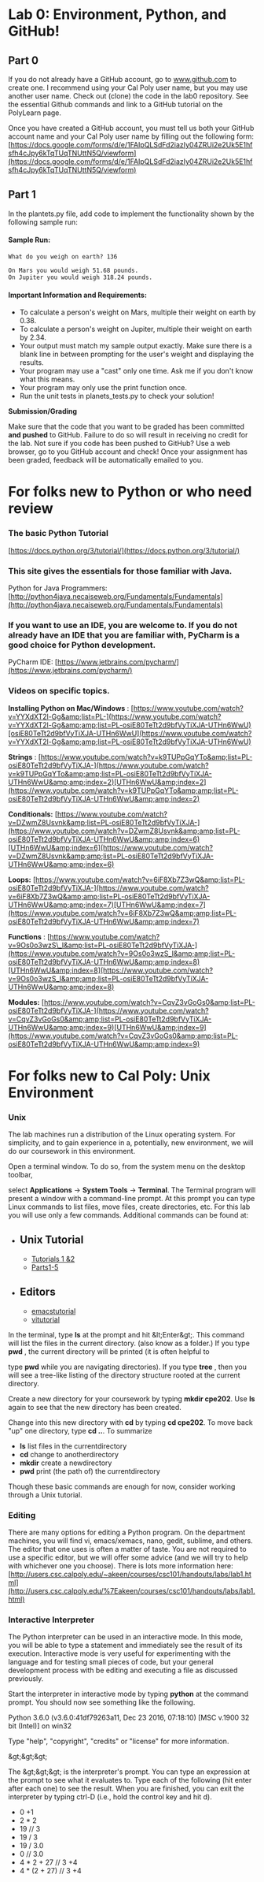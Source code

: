 # Lab 0: Environment, Python, and GitHub!

## **Part 0**

If you do not already have a GitHub account, go to www.github.com to create one.  I recommend using your Cal Poly user name, but you may use another user name.  Check out (clone) the code in the lab0 repository.  See the essential Github commands and link to a GitHub tutorial on the PolyLearn page.

Once you have created a GitHub account, you must tell us both your GitHub account name and your Cal Poly user name by filling out the following form:[https://docs.google.com/forms/d/e/1FAIpQLSdFd2iazIy04ZRUi2e2Uk5E1hfsfh4cJpy6kTqTUqTNUttN5Q/viewform](https://docs.google.com/forms/d/e/1FAIpQLSdFd2iazIy04ZRUi2e2Uk5E1hfsfh4cJpy6kTqTUqTNUttN5Q/viewform)

## **Part 1**

In the plantets.py file, add code to implement the functionality shown by the following sample run:

#### Sample Run:

```
What do you weigh on earth? 136

On Mars you would weigh 51.68 pounds.
On Jupiter you would weigh 318.24 pounds.
```

#### Important Information and Requirements:

- To calculate a person&#39;s weight on Mars, multiple their weight on
  earth by 0.38.
- To calculate a person&#39;s weight on Jupiter, multiple their weight
  on earth by 2.34.
- Your output must match my sample output exactly. Make sure there is a
  blank line in between prompting for the user&#39;s weight and
  displaying the results.
- Your program may use a &quot;cast&quot; only one time. Ask me if you
  don&#39;t know what this means.
- Your program may only use the print function once.
- Run the unit tests in planets\_tests.py to check your solution!

**Submission/Grading**

Make sure that the code that you want to be graded has been committed **and pushed** to GitHub.  Failure to do so will result in receiving no credit for the lab.  Not sure if you code has been pushed to GitHub?  Use a web browser, go to you GitHub account and check!  Once your assignment has been graded, feedback will be automatically emailed to you.



# **For folks new to Python or who need review**

### **The basic Python Tutorial**

[https://docs.python.org/3/tutorial/](https://docs.python.org/3/tutorial/)

### **This site gives the essentials for those familiar with Java.**

Python for Java Programmers: [http://python4java.necaiseweb.org/Fundamentals/Fundamentals](http://python4java.necaiseweb.org/Fundamentals/Fundamentals)

### **If you want to use an IDE, you are welcome to. If you do not already have an IDE that you are familiar with, PyCharm is a good choice for Python development.**

PyCharm IDE: [https://www.jetbrains.com/pycharm/](https://www.jetbrains.com/pycharm/)

### **Videos on specific topics.**

**Installing Python on Mac/Windows** : [https://www.youtube.com/watch?v=YYXdXT2l-Gg&amp;list=PL-](https://www.youtube.com/watch?v=YYXdXT2l-Gg&amp;amp;list=PL-osiE80TeTt2d9bfVyTiXJA-UTHn6WwU)[osiE80TeTt2d9bfVyTiXJA-UTHn6WwU](https://www.youtube.com/watch?v=YYXdXT2l-Gg&amp;amp;list=PL-osiE80TeTt2d9bfVyTiXJA-UTHn6WwU)

**Strings** : [https://www.youtube.com/watch?v=k9TUPpGqYTo&amp;list=PL-osiE80TeTt2d9bfVyTiXJA-](https://www.youtube.com/watch?v=k9TUPpGqYTo&amp;amp;list=PL-osiE80TeTt2d9bfVyTiXJA-UTHn6WwU&amp;amp;index=2)[UTHn6WwU&amp;index=2](https://www.youtube.com/watch?v=k9TUPpGqYTo&amp;amp;list=PL-osiE80TeTt2d9bfVyTiXJA-UTHn6WwU&amp;amp;index=2)

**Conditionals:** [https://www.youtube.com/watch?v=DZwmZ8Usvnk&amp;list=PL-osiE80TeTt2d9bfVyTiXJA-](https://www.youtube.com/watch?v=DZwmZ8Usvnk&amp;amp;list=PL-osiE80TeTt2d9bfVyTiXJA-UTHn6WwU&amp;amp;index=6)[UTHn6WwU&amp;index=6](https://www.youtube.com/watch?v=DZwmZ8Usvnk&amp;amp;list=PL-osiE80TeTt2d9bfVyTiXJA-UTHn6WwU&amp;amp;index=6)

**Loops:** [https://www.youtube.com/watch?v=6iF8Xb7Z3wQ&amp;list=PL-osiE80TeTt2d9bfVyTiXJA-](https://www.youtube.com/watch?v=6iF8Xb7Z3wQ&amp;amp;list=PL-osiE80TeTt2d9bfVyTiXJA-UTHn6WwU&amp;amp;index=7)[UTHn6WwU&amp;index=7](https://www.youtube.com/watch?v=6iF8Xb7Z3wQ&amp;amp;list=PL-osiE80TeTt2d9bfVyTiXJA-UTHn6WwU&amp;amp;index=7)

**Functions** : [https://www.youtube.com/watch?v=9Os0o3wzS\_I&amp;list=PL-osiE80TeTt2d9bfVyTiXJA-](https://www.youtube.com/watch?v=9Os0o3wzS_I&amp;amp;list=PL-osiE80TeTt2d9bfVyTiXJA-UTHn6WwU&amp;amp;index=8)[UTHn6WwU&amp;index=8](https://www.youtube.com/watch?v=9Os0o3wzS_I&amp;amp;list=PL-osiE80TeTt2d9bfVyTiXJA-UTHn6WwU&amp;amp;index=8)

**Modules:** [https://www.youtube.com/watch?v=CqvZ3vGoGs0&amp;list=PL-osiE80TeTt2d9bfVyTiXJA-](https://www.youtube.com/watch?v=CqvZ3vGoGs0&amp;amp;list=PL-osiE80TeTt2d9bfVyTiXJA-UTHn6WwU&amp;amp;index=9)[UTHn6WwU&amp;index=9](https://www.youtube.com/watch?v=CqvZ3vGoGs0&amp;amp;list=PL-osiE80TeTt2d9bfVyTiXJA-UTHn6WwU&amp;amp;index=9)

# **For folks new to Cal Poly: Unix Environment**

### **Unix**

The lab machines run a distribution of the Linux operating system. For simplicity, and to gain experience in a, potentially, new environment, we will do our coursework in this environment.

Open a terminal window. To do so, from the system menu on the desktop toolbar,

select **Applications** → **System Tools** → **Terminal**. The Terminal program will present a window with a command-line prompt. At this prompt you can type Linux commands to list files, move files, create directories, etc. For this lab you will use only a few commands. Additional commands can be found at:

- Unix Tutorial
  -
    - [Tutorials 1 &amp;](http://www.ee.surrey.ac.uk/Teaching/Unix/)[2](http://www.ee.surrey.ac.uk/Teaching/Unix/)
    - [Parts](http://people.ischool.berkeley.edu/%7Ekevin/unix-tutorial/toc.html)[1-5](http://people.ischool.berkeley.edu/%7Ekevin/unix-tutorial/toc.html)
- Editors
  -
    - [emacs](http://xahlee.org/emacs/emacs.html)[tutorial](http://xahlee.org/emacs/emacs.html)
    - [vi](http://www.unix-manuals.com/tutorials/vi/vi-in-10-1.html)[tutorial](http://www.unix-manuals.com/tutorials/vi/vi-in-10-1.html)

In the terminal, type **ls** at the prompt and hit \&lt;Enter\&gt;. This command will list the files in the current directory. (also know as a folder.) If you type **pwd** , the current directory will be printed (it is often helpful to

type **pwd** while you are navigating directories). If you type **tree** , then you will see a tree-like listing of the directory structure rooted at the current directory.

Create a new directory for your coursework by typing **mkdir cpe202**. Use **ls** again to see that the new directory has been created.

Change into this new directory with **cd** by typing **cd cpe202**. To move back &quot;up&quot; one directory, type **cd ..**. To summarize

- **ls** list files in the currentdirectory
- **cd** change to anotherdirectory
- **mkdir** create a newdirectory
- **pwd** print (the path of) the currentdirectory

Though these basic commands are enough for now, consider working through a Unix tutorial.

### **Editing**

There are many options for editing a Python program. On the department machines, you will find vi, emacs/xemacs, nano, gedit, sublime, and others. The editor that one uses is often a matter of taste. You are not required to use a specific editor, but we will offer some advice (and we will try to help with whichever one you choose). There is lots more information here: [http://users.csc.calpoly.edu/~akeen/courses/csc101/handouts/labs/lab1.html](http://users.csc.calpoly.edu/%7Eakeen/courses/csc101/handouts/labs/lab1.html)

### **Interactive Interpreter**

The Python interpreter can be used in an interactive mode. In this mode, you will be able to type a statement and immediately see the result of its execution. Interactive mode is very useful for experimenting with the language and for testing small pieces of code, but your general development process with be editing and executing a file as discussed previously.

Start the interpreter in interactive mode by typing **python** at the command prompt. You should now see something like the following.

Python 3.6.0 (v3.6.0:41df79263a11, Dec 23 2016, 07:18:10) [MSC v.1900 32 bit (Intel)] on win32

Type &quot;help&quot;, &quot;copyright&quot;, &quot;credits&quot; or &quot;license&quot; for more information.

\&gt;\&gt;\&gt;

The \&gt;\&gt;\&gt; is the interpreter&#39;s prompt. You can type an expression at the prompt to see what it evaluates to. Type each of the following (hit enter after each one) to see the result. When you are finished, you can exit the interpreter by typing ctrl-D (i.e., hold the control key and hit d).

- 0 +1
- 2 \* 2
- 19 // 3
- 19 / 3
- 19 / 3.0
- 0 // 3.0
- 4 \* 2 + 27 // 3 +4
- 4 \* (2 + 27) // 3 +4
